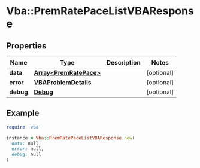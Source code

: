 # Vba::PremRatePaceListVBAResponse

## Properties

| Name | Type | Description | Notes |
| ---- | ---- | ----------- | ----- |
| **data** | [**Array&lt;PremRatePace&gt;**](PremRatePace.md) |  | [optional] |
| **error** | [**VBAProblemDetails**](VBAProblemDetails.md) |  | [optional] |
| **debug** | [**Debug**](Debug.md) |  | [optional] |

## Example

```ruby
require 'vba'

instance = Vba::PremRatePaceListVBAResponse.new(
  data: null,
  error: null,
  debug: null
)
```

